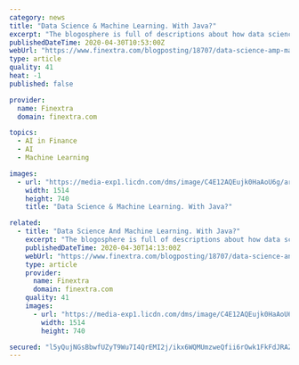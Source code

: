 ```yaml
---
category: news
title: "Data Science & Machine Learning. With Java?"
excerpt: "The blogosphere is full of descriptions about how data science and “AI’ is changing the world. In financial services, applications include personalized financial offers, fraud detection, risk assessment (e."
publishedDateTime: 2020-04-30T10:53:00Z
webUrl: "https://www.finextra.com/blogposting/18707/data-science-amp-machine-learning-with-java"
type: article
quality: 41
heat: -1
published: false

provider:
  name: Finextra
  domain: finextra.com

topics:
  - AI in Finance
  - AI
  - Machine Learning

images:
  - url: "https://media-exp1.licdn.com/dms/image/C4E12AQEujk0HaAoU6g/article-inline_image-shrink_1500_2232/0?e=1593648000&v=beta&t=FV4ND0-T6FMddhWgOfVuiiqcoplSruzfGq0e0pI_oBQ"
    width: 1514
    height: 740
    title: "Data Science & Machine Learning. With Java?"

related:
  - title: "Data Science And Machine Learning. With Java?"
    excerpt: "The blogosphere is full of descriptions about how data science and “AI’ is changing the world. In financial services, applications include personalized financial offers, fraud detection, risk assessment (e."
    publishedDateTime: 2020-04-30T14:13:00Z
    webUrl: "https://www.finextra.com/blogposting/18707/data-science-and-machine-learning-with-java"
    type: article
    provider:
      name: Finextra
      domain: finextra.com
    quality: 41
    images:
      - url: "https://media-exp1.licdn.com/dms/image/C4E12AQEujk0HaAoU6g/article-inline_image-shrink_1500_2232/0?e=1593648000&v=beta&t=FV4ND0-T6FMddhWgOfVuiiqcoplSruzfGq0e0pI_oBQ"
        width: 1514
        height: 740

secured: "l5yQujNGsBbwfUZyT9Wu7I4QrEMI2j/ikx6WQMUmzweQfii6rOwk1FkFdJRAZwDc5+Nxg6Qa1tLBVu2lMvNIiyhMS2Uik9BKEGFD3Mk+PuAuw7OkS25bn4zBit/0by5waMjtOvuLZmKQU/GtZgjr7GPUOtEbM1GpEWLxbMvYXfA3f56+G5ZdBFqLfuV5ujlNZX8rSSXMiHA9x6R5IxYftGUsBAqU1INz0YEtqi6u1F/9332f4tDDlw6eLN1jgOX8Grd0XP2cL9hVxfQ75tr/a9lQEeQBgIHkba5lqFQuE+PioiwpSfqaE/Kcy8+8N21QuglvAZvcC1v3W6bfFX09NrgEW0HR85FS2mHXSvuJzCBxg6rGyAdegAaUcr6liaV2jav9tuL3ndka9PmjQxiInnvgppIsbcaDCSwez4hLgp0l94jUQpZ5sCbKnSe+aUbjwb9yqgsKT0YcWtenVzReDditpdjVYmPrqb/8DB0pf/s=;7ILLLchK54PcztGAEXRCQA=="
---
```


